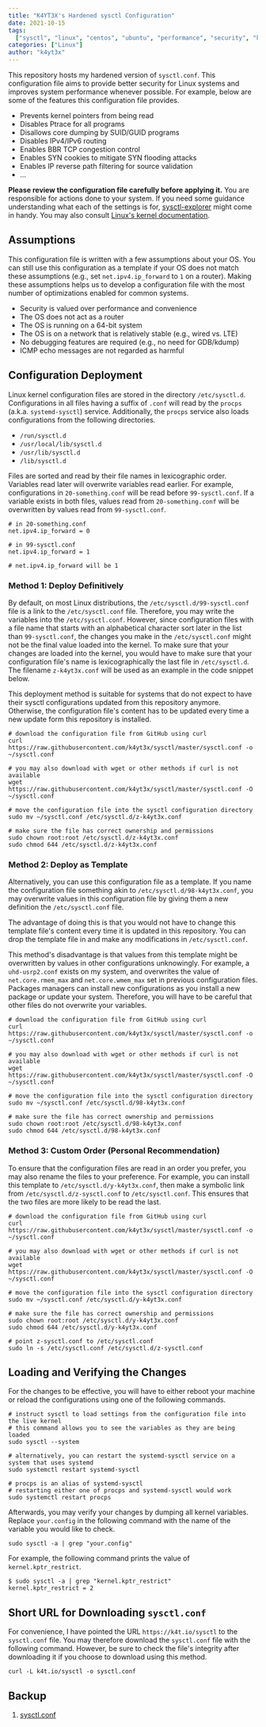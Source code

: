 ```yaml
---
title: "K4YT3X's Hardened sysctl Configuration"
date: 2021-10-15
tags:
  ["sysctl", "linux", "centos", "ubuntu", "performance", "security", "kernel"]
categories: ["Linux"]
author: "k4yt3x"
---
```


This repository hosts my hardened version of `sysctl.conf`. This configuration file aims to provide better security for Linux systems and improves system performance whenever possible. For example, below are some of the features this configuration file provides.

- Prevents kernel pointers from being read
- Disables Ptrace for all programs
- Disallows core dumping by SUID/GUID programs
- Disables IPv4/IPv6 routing
- Enables BBR TCP congestion control
- Enables SYN cookies to mitigate SYN flooding attacks
- Enables IP reverse path filtering for source validation
- ...

**Please review the configuration file carefully before applying it.** You are responsible for actions done to your system. If you need some guidance understanding what each of the settings is for, [sysctl-explorer](https://sysctl-explorer.net/) might come in handy. You may also consult [Linux's kernel documentation](https://www.kernel.org/doc/Documentation/sysctl/).

## Assumptions

This configuration file is written with a few assumptions about your OS. You can still use this configuration as a template if your OS does not match these assumptions (e.g., set `net.ipv4.ip_forward` to `1` on a router). Making these assumptions helps us to develop a configuration file with the most number of optimizations enabled for common systems.

- Security is valued over performance and convenience
- The OS does not act as a router
- The OS is running on a 64-bit system
- The OS is on a network that is relatively stable (e.g., wired vs. LTE)
- No debugging features are required (e.g., no need for GDB/kdump)
- ICMP echo messages are not regarded as harmful

## Configuration Deployment

Linux kernel configuration files are stored in the directory `/etc/sysctl.d`. Configurations in all files having a suffix of `.conf` will read by the `procps` (a.k.a. `systemd-sysctl`) service. Additionally, the `procps` service also loads configurations from the following directories.

- `/run/sysctl.d`
- `/usr/local/lib/sysctl.d`
- `/usr/lib/sysctl.d`
- `/lib/sysctl.d`

Files are sorted and read by their file names in lexicographic order. Variables read later will overwrite variables read earlier. For example, configurations in `20-something.conf` will be read before `99-sysctl.conf`. If a variable exists in both files, values read from `20-something.conf` will be overwritten by values read from `99-sysctl.conf`.

```properties
# in 20-something.conf
net.ipv4.ip_forward = 0

# in 99-sysctl.conf
net.ipv4.ip_forward = 1

# net.ipv4.ip_forward will be 1
```

### Method 1: Deploy Definitively

By default, on most Linux distributions, the `/etc/sysctl.d/99-sysctl.conf` file is a link to the `/etc/sysctl.conf` file. Therefore, you may write the variables into the `/etc/sysctl.conf`. However, since configuration files with a file name that starts with an alphabetical character sort later in the list than `99-sysctl.conf`, the changes you make in the `/etc/sysctl.conf` might not be the final value loaded into the kernel. To make sure that your changes are loaded into the kernel, you would have to make sure that your configuration file's name is lexicographically the last file in `/etc/sysctl.d`. The filename `z-k4yt3x.conf` will be used as an example in the code snippet below.

This deployment method is suitable for systems that do not expect to have their sysctl configurations updated from this repository anymore. Otherwise, the configuration file's content has to be updated every time a new update form this repository is installed.

```shell
# download the configuration file from GitHub using curl
curl https://raw.githubusercontent.com/k4yt3x/sysctl/master/sysctl.conf -o ~/sysctl.conf

# you may also download with wget or other methods if curl is not available
wget https://raw.githubusercontent.com/k4yt3x/sysctl/master/sysctl.conf -O ~/sysctl.conf

# move the configuration file into the sysctl configuration directory
sudo mv ~/sysctl.conf /etc/sysctl.d/z-k4yt3x.conf

# make sure the file has correct ownership and permissions
sudo chown root:root /etc/sysctl.d/z-k4yt3x.conf
sudo chmod 644 /etc/sysctl.d/z-k4yt3x.conf
```

### Method 2: Deploy as Template

Alternatively, you can use this configuration file as a template. If you name the configuration file something akin to `/etc/sysctl.d/98-k4yt3x.conf`, you may overwrite values in this configuration file by giving them a new definition the `/etc/sysctl.conf` file.

The advantage of doing this is that you would not have to change this template file's content every time it is updated in this repository. You can drop the template file in and make any modifications in `/etc/sysctl.conf`.

This method's disadvantage is that values from this template might be overwritten by values in other configurations unknowingly. For example, a `uhd-usrp2.conf` exists on my system, and overwrites the value of `net.core.rmem_max` and `net.core.wmem_max` set in previous configuration files. Packages managers can install new configurations as you install a new package or update your system. Therefore, you will have to be careful that other files do not overwrite your variables.

```shell
# download the configuration file from GitHub using curl
curl https://raw.githubusercontent.com/k4yt3x/sysctl/master/sysctl.conf -o ~/sysctl.conf

# you may also download with wget or other methods if curl is not available
wget https://raw.githubusercontent.com/k4yt3x/sysctl/master/sysctl.conf -O ~/sysctl.conf

# move the configuration file into the sysctl configuration directory
sudo mv ~/sysctl.conf /etc/sysctl.d/98-k4yt3x.conf

# make sure the file has correct ownership and permissions
sudo chown root:root /etc/sysctl.d/98-k4yt3x.conf
sudo chmod 644 /etc/sysctl.d/98-k4yt3x.conf
```

### Method 3: Custom Order (Personal Recommendation)

To ensure that the configuration files are read in an order you prefer, you may also rename the files to your preference. For example, you can install this template to `/etc/sysctl.d/y-k4yt3x.conf`, then make a symbolic link from `/etc/sysctl.d/z-sysctl.conf` to `/etc/sysctl.conf`. This ensures that the two files are more likely to be read the last.

```shell
# download the configuration file from GitHub using curl
curl https://raw.githubusercontent.com/k4yt3x/sysctl/master/sysctl.conf -o ~/sysctl.conf

# you may also download with wget or other methods if curl is not available
wget https://raw.githubusercontent.com/k4yt3x/sysctl/master/sysctl.conf -O ~/sysctl.conf

# move the configuration file into the sysctl configuration directory
sudo mv ~/sysctl.conf /etc/sysctl.d/y-k4yt3x.conf

# make sure the file has correct ownership and permissions
sudo chown root:root /etc/sysctl.d/y-k4yt3x.conf
sudo chmod 644 /etc/sysctl.d/y-k4yt3x.conf

# point z-sysctl.conf to /etc/sysctl.conf
sudo ln -s /etc/sysctl.conf /etc/sysctl.d/z-sysctl.conf
```

## Loading and Verifying the Changes

For the changes to be effective, you will have to either reboot your machine or reload the configurations using one of the following commands.

```shell
# instruct sysctl to load settings from the configuration file into the live kernel
# this command allows you to see the variables as they are being loaded
sudo sysctl --system

# alternatively, you can restart the systemd-sysctl service on a system that uses systemd
sudo systemctl restart systemd-sysctl

# procps is an alias of systemd-sysctl
# restarting either one of procps and systemd-sysctl would work
sudo systemctl restart procps
```

Afterwards, you may verify your changes by dumping all kernel variables. Replace `your.config` in the following command with the name of the variable you would like to check.

```shell
sudo sysctl -a | grep "your.config"
```

For example, the following command prints the value of `kernel.kptr_restrict`.

```shell
$ sudo sysctl -a | grep "kernel.kptr_restrict"
kernel.kptr_restrict = 2
```

## Short URL for Downloading `sysctl.conf`

For convenience, I have pointed the URL `https://k4t.io/sysctl` to the `sysctl.conf` file. You may therefore download the `sysctl.conf` file with the following command. However, be sure to check the file's integrity after downloading it if you choose to download using this method.

```shell
curl -L k4t.io/sysctl -o sysctl.conf
```

## Backup

1. [sysctl.conf](../../files/sysctl.conf)
